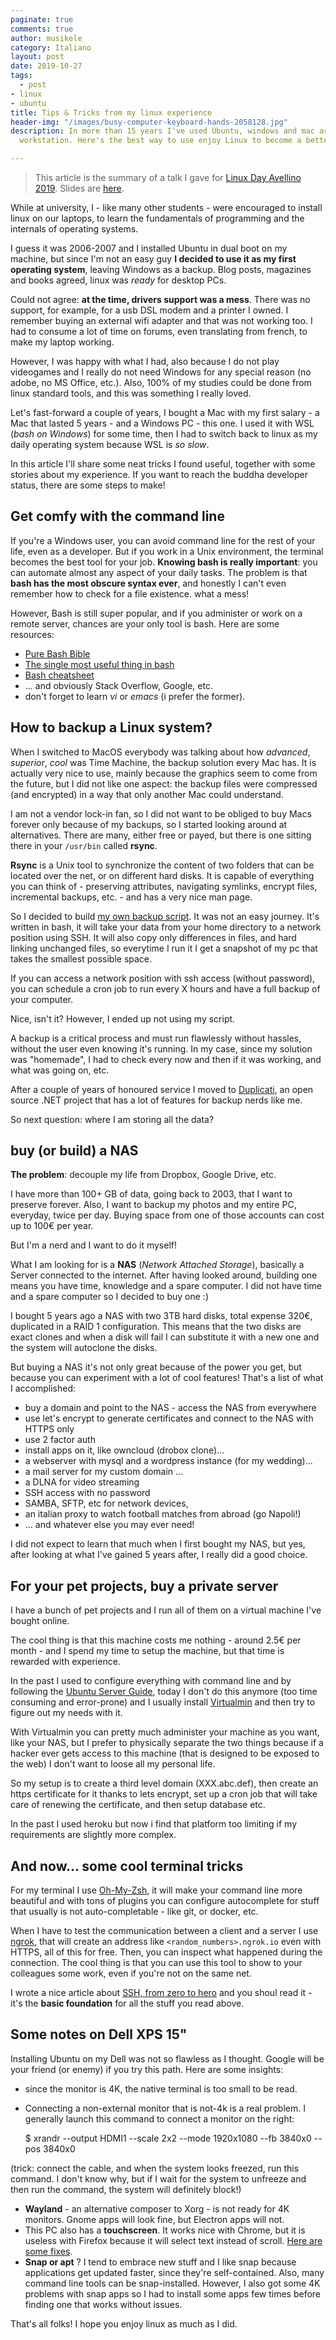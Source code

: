 ```yaml
---
paginate: true
comments: true
author: musikele
category: Italiano
layout: post
date: 2019-10-27
tags:
  - post
- linux
- ubuntu
title: Tips & Tricks from my linux experience
header-img: "/images/busy-computer-keyboard-hands-2058128.jpg"
description: In more than 15 years I've used Ubuntu, windows and mac as my desktop
  workstation. Here's the best way to use enjoy Linux to become a better developer!

---
```

> This article is the summary of a talk I gave for [Linux Day Avellino 2019](https://www.facebook.com/events/686761111828223/permalink/686775338493467/). Slides are [here](https://show.zohopublic.com/publish/h93fsd5b97c46dd57465e9769d542c3871bea). 

While at university, I - like many other students - were encouraged to install linux on our laptops, to learn the fundamentals of programming and the internals of operating systems.

I guess it was 2006-2007 and I installed Ubuntu in dual boot on my machine, but since I'm not an easy guy **I decided to use it as my first operating system**, leaving Windows as a backup. Blog posts, magazines and books agreed, linux was _ready_ for desktop PCs.

Could not agree: **at the time, drivers support was a mess**. There was no support, for example, for a usb DSL modem and a printer I owned. I remember buying an external wifi adapter and that was not working too. I had to consume a lot of time on forums, even translating from french, to make my laptop working.

However, I was happy with what I had, also because I do not play videogames and I really do not need Windows for any special reason (no adobe, no MS Office, etc.). Also, 100% of my studies could be done from linux standard tools, and this was something I really loved.

Let's fast-forward a couple of years, I bought a Mac with my first salary - a Mac that lasted 5 years - and a Windows PC - this one. I used it with WSL (_bash on Windows_) for some time, then I had to switch back to linux as my daily operating system because WSL is _so slow_.

In this article I'll share some neat tricks I found useful, together with some stories about my experience. If you want to reach the buddha developer status, there are some steps to make!

## Get comfy with the command line

If you're a Windows user, you can avoid command line for the rest of your life, even as a developer. But if you work in a Unix environment, the terminal becomes the best tool for your job. **Knowing bash is really important**: you can automate almost any aspect of your daily tasks. The problem is that **bash has the most obscure syntax ever**, and honestly I can't even remember how to check for a file existence. what a mess!

However, Bash is still super popular, and if you administer or work on a remote server, chances are your only tool is bash. Here are some resources:

* [Pure Bash Bible](https://github.com/dylanaraps/pure-bash-bible)
* [The single most useful thing in bash](https://coderwall.com/p/oqtj8w/the-single-most-useful-thing-in-bash)
* [Bash cheatsheet](https://devhints.io/bash)
* ... and obviously Stack Overflow, Google, etc.
* don't forget to learn _vi_ or _emacs_ (i prefer the former). 

## How to backup a Linux system?

When I switched to MacOS everybody was talking about how _advanced_, _superior_, _cool_ was Time Machine, the backup solution every Mac has. It is actually very nice to use, mainly because the graphics seem to come from the future, but I did not like one aspect: the backup files were compressed (and encrypted) in a way that only another Mac could understand.

I am not a vendor lock-in fan, so I did not want to be obliged to buy Macs forever only because of my backups, so I started looking around at alternatives. There are many, either free or payed, but there is one sitting there in your `/usr/bin` called **rsync**.

**Rsync** is a Unix tool to synchronize the content of two folders that can be located over the net, or on different hard disks. It is capable of everything you can think of - preserving attributes, navigating symlinks, encrypt files, incremental backups, etc. - and has a very nice man page.

So I decided to build [my own backup script](https://github.com/musikele/backupscript). It was not an easy journey. It's written in bash, it will take your data from your home directory to a network position using SSH. It will also copy only differences in files, and hard linking unchanged files, so everytime I run it I get a snapshot of my pc that takes the smallest possible space.

If you can access a network position with ssh access (without password), you can schedule a cron job to run every X hours and have a full backup of your computer.

Nice, isn't it? However, I ended up not using my script. 

A backup is a critical process and must run flawlessly without hassles, without the user even knowing it's running. In my case, since my solution was "homemade", I had to check every now and then if it was working, and what was going on, etc. 

After a couple of years of honoured service I moved to [Duplicati](https://www.duplicati.com/), an open source .NET project that has a lot of features for backup nerds like me.

So next question: where I am storing all the data?

## buy (or build) a NAS

**The problem**: decouple my life from Dropbox, Google Drive, etc.

I have more than 100+ GB of data, going back to 2003, that I want to preserve forever. Also, I want to backup my photos and my entire PC, everyday, twice per day. Buying space from one of those accounts can cost up to 100€ per year.

But I'm a nerd and I want to do it myself!

What I am looking for is a **NAS** (_Network Attached Storage_), basically a Server connected to the internet. After having looked around, building one means you have time,  knowledge and a spare computer. I did not have time and a spare computer so I decided to buy one :)

I bought 5 years ago a NAS with two 3TB hard disks, total expense 320€, duplicated in a RAID 1 configuration. This means that the two disks are exact clones and when a disk will fail I can substitute it with a new one and the system will autoclone the disks.

But buying a NAS it's not only great because of the power you get, but because you can experiment with a lot of cool features! That's a list of what I accomplished:

* buy a domain and point to the NAS - access the NAS from everywhere
* use let's encrypt to generate certificates and connect to the NAS with HTTPS only
* use 2 factor auth
* install apps on it, like owncloud (drobox clone)...
* a webserver with mysql and a wordpress instance (for my wedding)...
* a mail server for my custom domain ...
* a DLNA for video streaming
* SSH access with no password
* SAMBA, SFTP, etc for network devices,
* an italian proxy to watch football matches from abroad (go Napoli!)
* ... and whatever else you may ever need!

I did not expect to learn that much when I first bought my NAS, but yes, after looking at what I've gained 5 years after, I really did a good choice.

## For your pet projects, buy a private server

I have a bunch of pet projects and I run all of them on a virtual machine I've bought online.

The cool thing is that this machine costs me nothing - around 2.5€ per month - and I spend my time to setup the machine, but that time is rewarded with experience.

In the past I used to configure everything with command line and by following the [Ubuntu Server Guide](https://help.ubuntu.com/lts/serverguide/), today I don't do this anymore (too time consuming and error-prone) and I usually install [Virtualmin](https://www.virtualmin.com/) and then try to figure out my needs with it.

With Virtualmin you can pretty much administer your machine as you want, like your NAS, but I prefer to physically separate the two things because if a hacker ever gets access to this machine (that is designed to be exposed to the web) I don't want to loose all my personal life.

So my setup is to create a third level domain (XXX.abc.def), then create an https certificate for it thanks to lets encrypt, set up a cron job that will take care of renewing the certificate, and then setup database etc.

In the past I used heroku but now i find that platform too limiting if my requirements are slightly more complex.

## And now... some cool terminal tricks

For my terminal I use [Oh-My-Zsh](https://ohmyz.sh/), it will make your command line more beautiful and with tons of plugins you can configure autocomplete for stuff that usually is not auto-completable - like git, or docker, etc.

When I have to test the communication between a client and a server I use [ngrok](), that will create an address like `<random_numbers>.ngrok.io` even with HTTPS, all of this for free. Then, you can inspect what happened during the connection. The cool thing is that you can use this tool to show to your colleagues some work, even if you're not on the same net.

I wrote a nice article about [SSH, from zero to hero](https://michelenasti.com/2019/04/03/ssh-cheatsheet-from-zero-to-hero.html) and you shoul read it - it's the **basic foundation** for all the stuff you read above. 

## Some notes on Dell XPS 15"

Installing Ubuntu on my Dell was not so flawless as I thought. Google will be your friend (or enemy) if you try this path. Here are some insights:

* since the monitor is 4K, the native terminal is too small to be read.
* Connecting a non-external monitor that is not-4k is a real problem. I generally launch this command to connect a monitor on the right:

    $ xrandr --output HDMI1 --scale 2x2 --mode 1920x1080 --fb 3840x0 --pos 3840x0

(trick: connect the cable, and when the system looks freezed, run this command. I don't know why, but if I wait for the system to unfreeze and then run the command, the system will definitely block!)

* **Wayland** - an alternative composer to Xorg - is not ready for 4K monitors. Gnome apps will look fine, but Electron apps will not.
* This PC also has a **touchscreen**. It works nice with Chrome, but it is useless with Firefox because it will select text instead of scroll. [Here are some fixes](https://superuser.com/questions/1151161/enable-touch-scrolling-in-firefox).
* **Snap or apt** ? I tend to embrace new stuff and I like snap because applications get updated faster, since they're self-contained. Also, many command line tools can be snap-installed. However, I also got some 4K problems with snap apps so I had to install some apps few times before finding one that works without issues.

That's all folks! I hope you enjoy linux as much as I did. 
